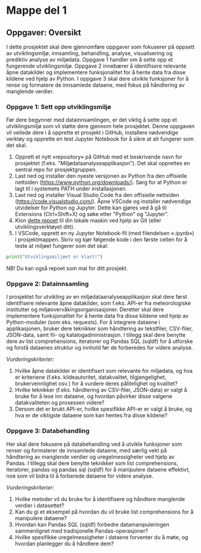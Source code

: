 # Mappe del 1

## Oppgaver: Oversikt

I dette prosjektet skal dere gjennomføre oppgaver som fokuserer på oppsett av utviklingsmiljø, innsamling, behandling, analyse, visualisering og prediktiv analyse av miljødata. Oppgave 1 handler om å sette opp et fungerende utviklingsmiljø. Oppgave 2 innebærer å identifisere relevante åpne datakilder og implementere funksjonalitet for å hente data fra disse kildene ved hjelp av Python. I oppgave 3 skal dere utvikle funksjoner for å rense og formatere de innsamlede dataene, med fokus på håndtering av manglende verdier.

### Oppgave 1: Sett opp utviklingsmiljø

Før dere begynner med datainnsamlingen, er det viktig å sette opp et utviklingsmiljø som vil støtte dere gjennom hele prosjektet. Denne oppgaven vil veilede dere i å opprette et prosjekt i GitHub, installere nødvendige verktøy og opprette en test Jupyter Notebook for å sikre at alt fungerer som det skal.

1. Opprett et nytt «repository» på GitHub med et beskrivende navn for prosjektet (f.eks. "Miljødataanalyseapplikasjon"). Det skal opprettes en sentral repo for prosjektgruppen.
2. Last ned og installer den nyeste versjonen av Python fra den offisielle nettsiden (https://www.python.org/downloads/). Sørg for at Python er lagt til i systemets PATH under installasjonen.
3. Last ned og installer Visual Studio Code fra den offisielle nettsiden (https://code.visualstudio.com/). Åpne VSCode og installer nødvendige utvidelser for Python og Jupyter. Dette kan gjøres ved å gå til Extensions (Ctrl+Shift+X) og søke etter "Python" og "Jupyter".
4. Klon [dette repoet](https://git.ntnu.no/TDT4114/proj_environment.git) til din lokale maskin ved hjelp av Git (eller utviklingsverktøyet ditt).
5. I VSCode, opprett en ny Jupyter Notebook-fil (med filendelsen «.ipynb») i prosjektmappen. Skriv og kjør følgende kode i den første cellen for å teste at miljøet fungerer som det skal:

```Python
print("Utviklingsmiljøet er klart!")
```

NB! Du kan også repoet som mal for ditt prosjekt.

### Oppgave 2: Datainnsamling

I prosjektet for utvikling av en miljødataanalyseapplikasjon skal dere først identifisere relevante åpne datakilder, som f.eks. API-er fra meteorologiske institutter og miljøovervåkingsorganisasjoner. Deretter skal dere implementere funksjonalitet for å hente data fra disse kildene ved hjelp av Python-moduler (som eks. requests). For å integrere dataene i applikasjonen, bruker dere teknikker som håndtering av tekstfiler, CSV-filer, JSON-data, samt fil- og katalogadministrasjon. I tillegg skal dere benytte dere av list comprehensions, iteratorer og Pandas SQL (sqldf) for å utforske og forstå dataenes struktur og innhold før de forberedes for videre analyse.

*Vurderingskriterier:*

1. Hvilke åpne datakilder er identifisert som relevante for miljødata, og hva er kriteriene (f.eks. kildeautoritet, datakvalitet, tilgjengelighet, brukervennlighet osv.) for å vurdere deres pålitelighet og kvalitet?
2. Hvilke teknikker (f.eks. håndtering av CSV-filer, JSON-data) er valgt å bruke for å lese inn dataene, og hvordan påvirker disse valgene datakvaliteten og prosessen videre?
3. Dersom det er brukt API-er, hvilke spesifikke API-er er valgt å bruke, og hva er de viktigste dataene som kan hentes fra disse kildene?

### Oppgave 3: Databehandling

Her skal dere fokusere på databehandling ved å utvikle funksjoner som renser og formaterer de innsamlede dataene, med særlig vekt på håndtering av manglende verdier og uregelmessigheter ved hjelp av Pandas. I tillegg skal dere benytte teknikker som list comprehensions, iteratorer, pandas og pandas sql (sqldf) for å manipulere dataene effektivt, noe som vil bidra til å forberede dataene for videre analyse.

*Vurderingskriterier:*

1. Hvilke metoder vil du bruke for å identifisere og håndtere manglende verdier i datasettet?
2. Kan du gi et eksempel på hvordan du vil bruke list comprehensions for å manipulere dataene?
3. Hvordan kan Pandas SQL (sqldf) forbedre datamanipuleringen sammenlignet med tradisjonelle Pandas-operasjoner?
4. Hvilke spesifikke uregelmessigheter i dataene forventer du å møte, og hvordan planlegger du å håndtere dem?
